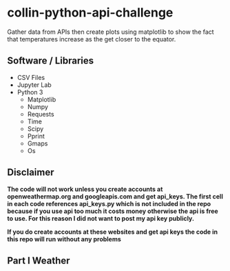 # collin-python-api-challenge
Gather data from APIs then create plots using matplotlib to show the fact that temperatures increase as the get closer to the equator. 

## Software / Libraries
- CSV Files 
- Jupyter Lab
- Python 3
   - Matplotlib
   - Numpy
   - Requests
   - Time
   - Scipy
   - Pprint
   - Gmaps
   - Os

## Disclaimer
**The code will not work unless you create accounts at openweathermap.org and googleapis.com and get api_keys. The first cell in each code references api_keys.py which is not included in the repo because if you use api too much it costs money otherwise the api is free to use. For this reason I did not want to post my api key publicly.**

**If you do create accounts at these websites and get api keys the code in this repo will run without any problems**

## Part I Weather 

